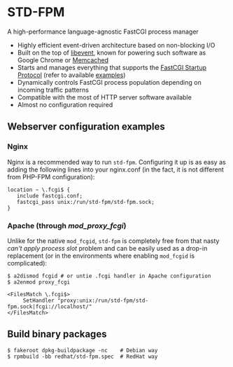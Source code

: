 STD-FPM
=============
A high-performance language-agnostic FastCGI process manager
* Highly efficient event-driven architecture based on non-blocking I/O
* Built on the top of [libevent](https://en.wikipedia.org/wiki/Libevent), known for powering such software as Google Chrome or [Memcached](https://en.wikipedia.org/wiki/Memcached)
* Starts and manages everything that supports the [FastCGI Startup Protocol](https://www.mit.edu/~yandros/doc/specs/fcgi-spec.html#S2.2) (refer to available [examples](/examples/))
* Dynamically controls FastCGI process population depending on incoming traffic patterns
* Compatible with the most of HTTP server software available
* Almost no configuration required

## Webserver configuration examples

### Nginx
Nginx is a recommended way to run ``std-fpm``. Configuring it up is as easy as adding the following lines into your nginx.conf (in the fact, it is not different from PHP-FPM configuration):
```nohighlight
location ~ \.fcgi$ {
   include fastcgi.conf;
   fastcgi_pass unix:/run/std-fpm/std-fpm.sock;
}
```

### Apache (through *mod_proxy_fcgi*)
Unlike for the native ``mod_fcgid``, ``std-fpm`` is completely free from that nasty *can't apply process slot* problem and can be easily used as a drop-in replacement (or in the environments where enabling ``mod_fcgid`` is complicated):
```nohighlight
$ a2dismod fcgid # or untie .fcgi handler in Apache configuration
$ a2enmod proxy_fcgi
```

```nohighlight
<FilesMatch \.fcgi$>
     SetHandler "proxy:unix:/run/std-fpm/std-fpm.sock|fcgi://localhost/"
</FilesMatch>
```

## Build binary packages
```nohighlight
$ fakeroot dpkg-buildpackage -nc    # Debian way
$ rpmbuild -bb redhat/std-fpm.spec  # RedHat way
```
